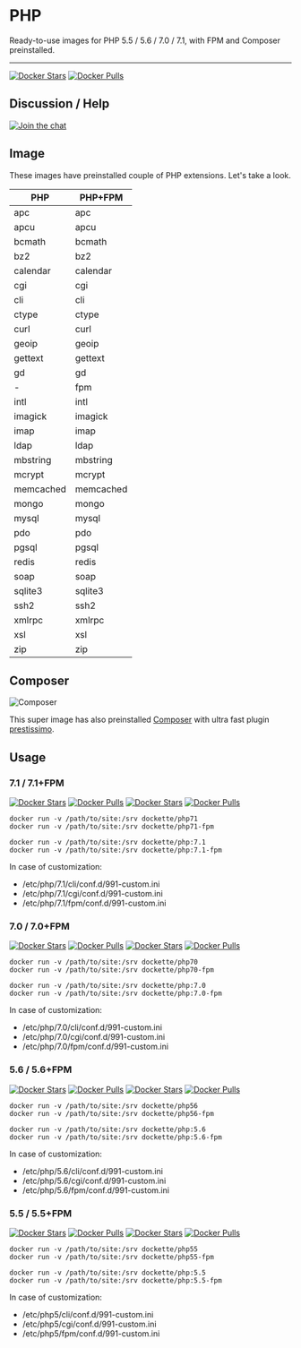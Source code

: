 # PHP

Ready-to-use images for PHP 5.5 / 5.6 / 7.0 / 7.1, with FPM and Composer preinstalled.

-----

[![Docker Stars](https://img.shields.io/docker/stars/dockette/php.svg?style=flat)](https://hub.docker.com/r/dockette/php/)
[![Docker Pulls](https://img.shields.io/docker/pulls/dockette/php.svg?style=flat)](https://hub.docker.com/r/dockette/php/)

## Discussion / Help

[![Join the chat](https://img.shields.io/gitter/room/dockette/dockette.svg?style=flat-square)](https://gitter.im/dockette/dockette?utm_source=badge&utm_medium=badge&utm_campaign=pr-badge&utm_content=badge)

## Image

These images have preinstalled couple of PHP extensions. Let's take a look.

| PHP       | PHP+FPM   | 
|-----------|-----------|
| apc       | apc       | 
| apcu      | apcu      | 
| bcmath    | bcmath    | 
| bz2       | bz2       | 
| calendar  | calendar  | 
| cgi       | cgi       | 
| cli       | cli       | 
| ctype     | ctype     | 
| curl      | curl      | 
| geoip     | geoip     | 
| gettext   | gettext   | 
| gd        | gd        | 
| -         | fpm       | 
| intl      | intl      | 
| imagick   | imagick   | 
| imap      | imap      | 
| ldap      | ldap      | 
| mbstring  | mbstring  | 
| mcrypt    | mcrypt    | 
| memcached | memcached | 
| mongo     | mongo     |
| mysql     | mysql     |
| pdo       | pdo       | 
| pgsql     | pgsql     | 
| redis     | redis     | 
| soap      | soap      | 
| sqlite3   | sqlite3   | 
| ssh2      | ssh2      | 
| xmlrpc    | xmlrpc    | 
| xsl       | xsl       | 
| zip       | zip       | 

## Composer

![Composer](https://avatars3.githubusercontent.com/u/837015?v=3&s=200)

This super image has also preinstalled [Composer](https://getcomposer.org) with ultra fast plugin [prestissimo](https://github.com/hirak/prestissimo).

## Usage

### 7.1 / 7.1+FPM

[![Docker Stars](https://img.shields.io/docker/stars/dockette/php71.svg?style=flat)](https://hub.docker.com/r/dockette/php70/)
[![Docker Pulls](https://img.shields.io/docker/pulls/dockette/php71.svg?style=flat)](https://hub.docker.com/r/dockette/php70/)
[![Docker Stars](https://img.shields.io/docker/stars/dockette/php71-fpm.svg?style=flat)](https://hub.docker.com/r/dockette/php71-fpm/)
[![Docker Pulls](https://img.shields.io/docker/pulls/dockette/php71-fpm.svg?style=flat)](https://hub.docker.com/r/dockette/php71-fpm/)

```
docker run -v /path/to/site:/srv dockette/php71
docker run -v /path/to/site:/srv dockette/php71-fpm
```

```
docker run -v /path/to/site:/srv dockette/php:7.1
docker run -v /path/to/site:/srv dockette/php:7.1-fpm
```

In case of customization:

- /etc/php/7.1/cli/conf.d/991-custom.ini
- /etc/php/7.1/cgi/conf.d/991-custom.ini
- /etc/php/7.1/fpm/conf.d/991-custom.ini

### 7.0 / 7.0+FPM

[![Docker Stars](https://img.shields.io/docker/stars/dockette/php70.svg?style=flat)](https://hub.docker.com/r/dockette/php70/)
[![Docker Pulls](https://img.shields.io/docker/pulls/dockette/php70.svg?style=flat)](https://hub.docker.com/r/dockette/php70/)
[![Docker Stars](https://img.shields.io/docker/stars/dockette/php7-fpm.svg?style=flat)](https://hub.docker.com/r/dockette/php7-fpm/)
[![Docker Pulls](https://img.shields.io/docker/pulls/dockette/php7-fpm.svg?style=flat)](https://hub.docker.com/r/dockette/php7-fpm/)

```
docker run -v /path/to/site:/srv dockette/php70
docker run -v /path/to/site:/srv dockette/php70-fpm
```

```
docker run -v /path/to/site:/srv dockette/php:7.0
docker run -v /path/to/site:/srv dockette/php:7.0-fpm
```

In case of customization:

- /etc/php/7.0/cli/conf.d/991-custom.ini
- /etc/php/7.0/cgi/conf.d/991-custom.ini
- /etc/php/7.0/fpm/conf.d/991-custom.ini

### 5.6 / 5.6+FPM

[![Docker Stars](https://img.shields.io/docker/stars/dockette/php56.svg?style=flat)](https://hub.docker.com/r/dockette/php56/)
[![Docker Pulls](https://img.shields.io/docker/pulls/dockette/php56.svg?style=flat)](https://hub.docker.com/r/dockette/php56/)
[![Docker Stars](https://img.shields.io/docker/stars/dockette/php56-fpm.svg?style=flat)](https://hub.docker.com/r/dockette/php56-fpm/)
[![Docker Pulls](https://img.shields.io/docker/pulls/dockette/php56-fpm.svg?style=flat)](https://hub.docker.com/r/dockette/php56-fpm/)

```
docker run -v /path/to/site:/srv dockette/php56
docker run -v /path/to/site:/srv dockette/php56-fpm
```

```
docker run -v /path/to/site:/srv dockette/php:5.6
docker run -v /path/to/site:/srv dockette/php:5.6-fpm
```

In case of customization:

- /etc/php/5.6/cli/conf.d/991-custom.ini
- /etc/php/5.6/cgi/conf.d/991-custom.ini
- /etc/php/5.6/fpm/conf.d/991-custom.ini

### 5.5 / 5.5+FPM

[![Docker Stars](https://img.shields.io/docker/stars/dockette/php55.svg?style=flat)](https://hub.docker.com/r/dockette/php55/)
[![Docker Pulls](https://img.shields.io/docker/pulls/dockette/php55.svg?style=flat)](https://hub.docker.com/r/dockette/php55/)
[![Docker Stars](https://img.shields.io/docker/stars/dockette/php55-fpm.svg?style=flat)](https://hub.docker.com/r/dockette/php55-fpm/)
[![Docker Pulls](https://img.shields.io/docker/pulls/dockette/php55-fpm.svg?style=flat)](https://hub.docker.com/r/dockette/php55-fpm/)

```
docker run -v /path/to/site:/srv dockette/php55
docker run -v /path/to/site:/srv dockette/php55-fpm
```

```
docker run -v /path/to/site:/srv dockette/php:5.5
docker run -v /path/to/site:/srv dockette/php:5.5-fpm
```

In case of customization:

- /etc/php5/cli/conf.d/991-custom.ini
- /etc/php5/cgi/conf.d/991-custom.ini
- /etc/php5/fpm/conf.d/991-custom.ini
